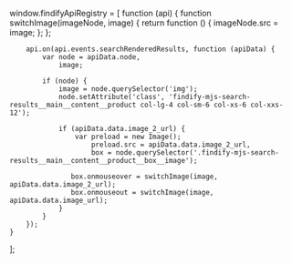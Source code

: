 window.findifyApiRegistry = [
    function (api) {
        function switchImage(imageNode, image) {
            return function () {
                imageNode.src = image;
            };
        };

        api.on(api.events.searchRenderedResults, function (apiData) {
            var node = apiData.node,
                image;

            if (node) {
                image = node.querySelector('img');
                node.setAttribute('class', 'findify-mjs-search-results__main__content__product col-lg-4 col-sm-6 col-xs-6 col-xxs-12');

                if (apiData.data.image_2_url) {
                    var preload = new Image();
                        preload.src = apiData.data.image_2_url,
                        box = node.querySelector('.findify-mjs-search-results__main__content__product__box__image');

                   box.onmouseover = switchImage(image, apiData.data.image_2_url);
                   box.onmouseout = switchImage(image, apiData.data.image_url);
                }
            }
        });
    }
];
